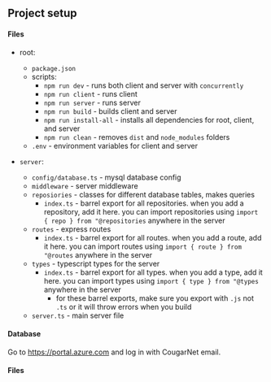 ## Project setup

#### Files

- root:

  - `package.json`
  - scripts:
    - `npm run dev` - runs both client and server with `concurrently`
    - `npm run client` - runs client
    - `npm run server` - runs server
    - `npm run build` - builds client and server
    - `npm run install-all` - installs all dependencies for root, client, and server
    - `npm run clean` - removes `dist` and `node_modules` folders
  - `.env` - environment variables for client and server

- `server`:
  - `config/database.ts` - mysql database config
  - `middleware` - server middleware
  - `reposiories` - classes for different database tables, makes queries
    - `index.ts` - barrel export for all repositories. when you add a repository, add it here. you can import repositories using `import { repo } from "@repositories` anywhere in the server
  - `routes` - express routes
    - `index.ts` - barrel export for all routes. when you add a route, add it here. you can import routes using `import { route } from "@routes` anywhere in the server
  - `types` - typescript types for the server
    - `index.ts` - barrel export for all types. when you add a type, add it here. you can import types using `import { type } from "@types` anywhere in the server
      - for these barrel exports, make sure you export with `.js` not `.ts` or it will throw errors when you build
  - `server.ts` - main server file

#### Database

Go to https://portal.azure.com and log in with CougarNet email.

#### Files
